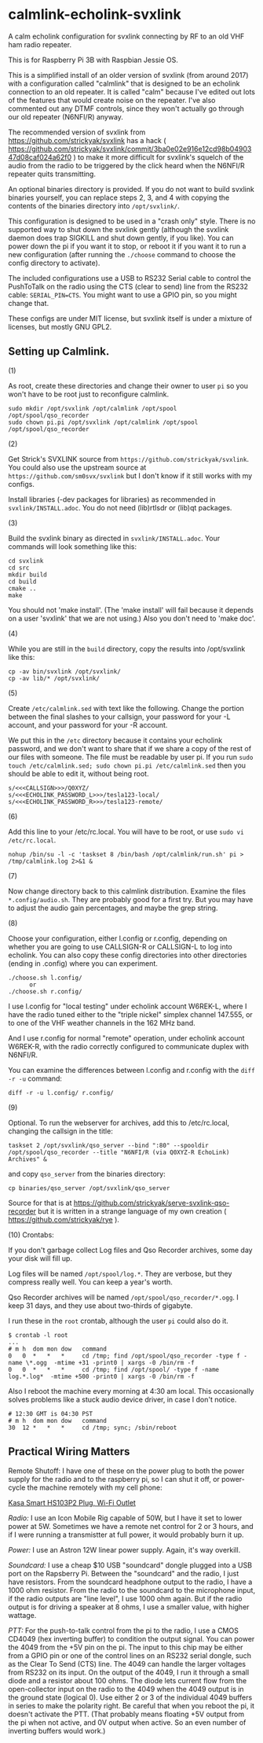 # calmlink-echolink-svxlink
A calm echolink configuration for svxlink connecting by RF to an old VHF ham radio repeater.

This is for Raspberry Pi 3B with Raspbian Jessie OS.

This is a simplified install of an older version of svxlink (from around
2017) with a configuration called "calmlink" that is designed to be an
echolink connection to an old repeater.  It is called "calm" because I've
edited out lots of the features that would create noise on the repeater.
I've also commented out any DTMF controls, since they won't actually go
through our old repeater (N6NFI/R) anyway.

The recommended version of svxlink from
https://github.com/strickyak/svxlink has a hack (
https://github.com/strickyak/svxlink/commit/3ba0e02e916e12cd98b0490347d08caf024a62f0
) to make it more difficult for svxlink's squelch of the audio from
the radio to be triggered by the click heard when the N6NFI/R repeater
quits transmitting.

An optional binaries directory is provided.  If you do not want to build
svxlink binaries yourself, you can replace steps 2, 3, and 4 with copying
the contents of the binaries directory into `/opt/svxlink/`.

This configuration is designed to be used in a "crash only" style.
There is no supported way to shut down the svxlink gently (although the
svxlink daemon does trap SIGKILL and shut down gently, if you like).
You can power down the pi if you want it to stop, or reboot it if you
want it to run a new configuration (after running the `./choose` command
to choose the config directory to activate).

The included configurations use a USB to RS232 Serial cable to control
the PushToTalk on the radio using the CTS (clear to send) line from
the RS232 cable: `SERIAL_PIN=CTS`.  You might want to use a GPIO pin,
so you might change that.

These configs are under MIT license, but svxlink itself is under a
mixture of licenses, but mostly GNU GPL2.

## Setting up Calmlink.

(1)

As root, create these directories and change their owner to
user `pi` so you won't have to be root just to reconfigure calmlink.

    sudo mkdir /opt/svxlink /opt/calmlink /opt/spool /opt/spool/qso_recorder
    sudo chown pi.pi /opt/svxlink /opt/calmlink /opt/spool /opt/spool/qso_recorder

(2)

Get Strick's SVXLINK source from `https://github.com/strickyak/svxlink`.
You could also use the upstream source at `https://github.com/sm0svx/svxlink`
but I don't know if it still works with my configs.

Install libraries (-dev packages for libraries) as recommended in `svxlink/INSTALL.adoc`.
You do not need (lib)rtlsdr or (lib)qt packages.

(3)

Build the svxlink binary as directed in `svxlink/INSTALL.adoc`.
Your commands will look something like this:

    cd svxlink
    cd src
    mkdir build
    cd build
    cmake ..
    make

You should not 'make install'.
(The 'make install' will fail because it depends on a user 'svxlink' that we are not using.)
Also you don't need to 'make doc'.

(4)

While you are still in the `build` directory,
copy the results into /opt/svxlink like this:

    cp -av bin/svxlink /opt/svxlink/
    cp -av lib/* /opt/svxlink/

(5)

Create `/etc/calmlink.sed` with text like the following.
Change the portion between the final slashes to your callsign,
your password for your -L account, and your password
for your -R account.

We put this in the `/etc` directory because it contains your echolink
password, and we don't want to share that if we share a copy of the rest
of our files with someone.  The file must be readable by user pi.  If you
run `sudo touch /etc/calmlink.sed; sudo chown pi.pi /etc/calmlink.sed`
then you should be able to edit it, without being root.

    s/<<<CALLSIGN>>>/Q0XYZ/
    s/<<<ECHOLINK_PASSWORD_L>>>/tesla123-local/
    s/<<<ECHOLINK_PASSWORD_R>>>/tesla123-remote/

(6)

Add this line to your /etc/rc.local.  You will have to be root,
or use `sudo vi /etc/rc.local`.

    nohup /bin/su -l -c 'taskset 8 /bin/bash /opt/calmlink/run.sh' pi > /tmp/calmlink.log 2>&1 &

(7)

Now change directory back to this calmlink distribution.
Examine the files `*.config/audio.sh`.
They are probably good for a first try.
But you may have to adjust the audio gain percentages,
and maybe the grep string.

(8)

Choose your configuration, either l.config or r.config,
depending on whether you are going to use CALLSIGN-R or CALLSIGN-L
to log into echolink.  You can also copy these config directories
into other directories (ending in .config) where you can experiment.

    ./choose.sh l.config/
          or
    ./choose.sh r.config/

I use l.config for "local testing" under echolink account W6REK-L,
where I have the radio tuned either to the "triple nickel"
simplex channel 147.555, or to one of the VHF weather channels in the 162 MHz band.

And I use r.config for normal "remote" operation,
under echolink account W6REK-R,
with the radio correctly configured to communicate duplex with N6NFI/R.

You can examine the differences between l.config and r.config
with the `diff -r -u` command:

    diff -r -u l.config/ r.config/

(9)

Optional.  To run the webserver for archives, add this to /etc/rc.local,
changing the callsign in the title:

    taskset 2 /opt/svxlink/qso_server --bind ":80" --spooldir /opt/spool/qso_recorder --title "N6NFI/R (via Q0XYZ-R EchoLink) Archives" &

and copy `qso_server` from the binaries directory:

    cp binaries/qso_server /opt/svxlink/qso_server

Source for that is at
https://github.com/strickyak/serve-svxlink-qso-recorder but
it is written in a strange language of my own creation (
https://github.com/strickyak/rye ).

(10) Crontabs:

If you don't garbage collect Log files and Qso Recorder archives,
some day your disk will fill up.

Log files will be named `/opt/spool/log.*`.
They are verbose, but they compress really well.
You can keep a year's worth.

Qso Recorder archives will be named `/opt/spool/qso_recorder/*.ogg`.
I keep 31 days, and they use about two-thirds of gigabyte.

I run these in the `root` crontab, although the user `pi` could also do it.

    $ crontab -l root
    ...
    # m h  dom mon dow   command
    0   0  *   *   *     cd /tmp; find /opt/spool/qso_recorder -type f -name \*.ogg  -mtime +31 -print0 | xargs -0 /bin/rm -f
    0   0  *   *   *     cd /tmp; find /opt/spool/ -type f -name log.*.log*  -mtime +500 -print0 | xargs -0 /bin/rm -f

Also I reboot the machine every morning at 4:30 am local.
This occasionally solves problems like a stuck audio device driver,
in case I don't notice.

    # 12:30 GMT is 04:30 PST
    # m h  dom mon dow   command
    30  12 *   *   *     cd /tmp; sync; /sbin/reboot

## Practical Wiring Matters

Remote Shutoff:
I have one of these on the power plug to both the power supply for the radio
and to the raspberry pi, so I can shut it off, or power-cycle the machine
remotely with my cell phone:

[Kasa Smart HS103P2 Plug, Wi-Fi Outlet](https://www.amazon.com/gp/product/B07B8W2KHZ/ref=ppx_yo_dt_b_search_asin_title)

*Radio:*
I use an Icon Mobile Rig capable of 50W, but I have it set to lower power
at 5W.  Sometimes we have a remote net control for 2 or 3 hours,
and if I were running a transmistter at full power, it would probably burn it up.

*Power:*
I use an Astron 12W linear power supply.  Again, it's way overkill.

*Soundcard:*
I use a cheap $10 USB "soundcard" dongle plugged into a USB port on
the Rapsberry Pi.  Between the "soundcard" and the radio, I just have
resistors.  From the soundcard headphone output to the radio, I have a
1000 ohm resistor.  From the radio to the soundcard to the microphone
input, if the radio outputs are "line level", I use 1000 ohm again.
But if the radio output is for driving a speaker at 8 ohms, I use a
smaller value, with higher wattage.

*PTT:*
For the push-to-talk control from the pi to the radio, I use a CMOS CD4049
(hex inverting buffer) to condition the output signal.  You can power the
4049 from the +5V pin on the pi.  The input to this chip may be either
from a GPIO pin or one of the control lines on an RS232 serial dongle,
such as the Clear To Send (CTS) line.  The 4049 can handle the larger
voltages from RS232 on its input.  On the output of the 4049, I run it
through a small diode and a resistor about 100 ohms.  The diode lets
current flow from the open-collector input on the radio to the 4049 when
the 4049 output is in the ground state (logical 0).  Use either 2 or 3
of the individual 4049 buffers in series to make the polarity right.
Be careful that when you reboot the pi, it doesn't activate the PTT.
(That probably means floating +5V output from the pi when not active, and
0V output when active.  So an even number of inverting buffers would work.)
